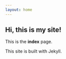 ```yaml
---
layout: home
---
```


## Hi, this is my site!

This is the **index** page.

This site is built with Jekyll.